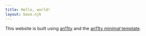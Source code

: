 ```yaml
---
title: Hello, world!
layout: base.njk
---
```


This website is built using [an11ty](https://github.com/an11ty/an11ty) and
the [an11ty *minimal* template](https://github.com/an11ty/template-minimal).
